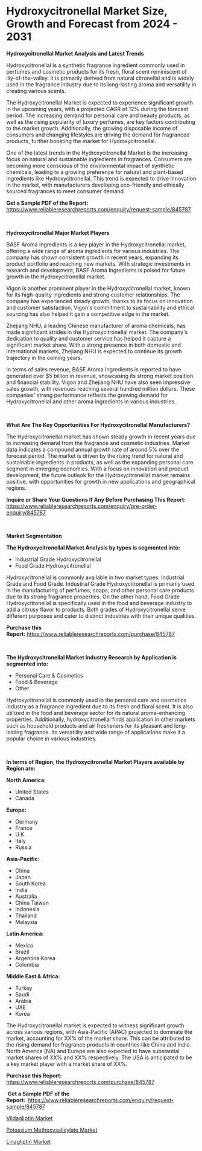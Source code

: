 <p><h1>Hydroxycitronellal Market Size, Growth and Forecast from 2024 - 2031</h1></p><p><strong>Hydroxycitronellal Market Analysis and Latest Trends</strong></p>
<p><p>Hydroxycitronellal is a synthetic fragrance ingredient commonly used in perfumes and cosmetic products for its fresh, floral scent reminiscent of lily-of-the-valley. It is primarily derived from natural citronellal and is widely used in the fragrance industry due to its long-lasting aroma and versatility in creating various scents.</p><p>The Hydroxycitronellal Market is expected to experience significant growth in the upcoming years, with a projected CAGR of 12% during the forecast period. The increasing demand for personal care and beauty products, as well as the rising popularity of luxury perfumes, are key factors contributing to the market growth. Additionally, the growing disposable income of consumers and changing lifestyles are driving the demand for fragranced products, further boosting the market for Hydroxycitronellal.</p><p>One of the latest trends in the Hydroxycitronellal Market is the increasing focus on natural and sustainable ingredients in fragrances. Consumers are becoming more conscious of the environmental impact of synthetic chemicals, leading to a growing preference for natural and plant-based ingredients like Hydroxycitronellal. This trend is expected to drive innovation in the market, with manufacturers developing eco-friendly and ethically sourced fragrances to meet consumer demand.</p></p>
<p><strong>Get a Sample PDF of the Report:&nbsp;</strong> <a href="https://www.reliableresearchreports.com/enquiry/request-sample/845787">https://www.reliableresearchreports.com/enquiry/request-sample/845787</a></p>
<p>&nbsp;</p>
<p><strong>Hydroxycitronellal Major Market Players</strong></p>
<p><p>BASF Aroma Ingredients is a key player in the Hydroxycitronellal market, offering a wide range of aroma ingredients for various industries. The company has shown consistent growth in recent years, expanding its product portfolio and reaching new markets. With strategic investments in research and development, BASF Aroma Ingredients is poised for future growth in the Hydroxycitronellal market.</p><p>Vigon is another prominent player in the Hydroxycitronellal market, known for its high-quality ingredients and strong customer relationships. The company has experienced steady growth, thanks to its focus on innovation and customer satisfaction. Vigon's commitment to sustainability and ethical sourcing has also helped it gain a competitive edge in the market.</p><p>Zhejiang NHU, a leading Chinese manufacturer of aroma chemicals, has made significant strides in the Hydroxycitronellal market. The company's dedication to quality and customer service has helped it capture a significant market share. With a strong presence in both domestic and international markets, Zhejiang NHU is expected to continue its growth trajectory in the coming years.</p><p>In terms of sales revenue, BASF Aroma Ingredients is reported to have generated over $5 billion in revenue, showcasing its strong market position and financial stability. Vigon and Zhejiang NHU have also seen impressive sales growth, with revenues reaching several hundred million dollars. These companies' strong performance reflects the growing demand for Hydroxycitronellal and other aroma ingredients in various industries.</p></p>
<p>&nbsp;</p>
<p><strong>What Are The Key Opportunities For Hydroxycitronellal Manufacturers?</strong></p>
<p><p>The Hydroxycitronellal market has shown steady growth in recent years due to increasing demand from the fragrance and cosmetic industries. Market data indicates a compound annual growth rate of around 5% over the forecast period. The market is driven by the rising trend for natural and sustainable ingredients in products, as well as the expanding personal care segment in emerging economies. With a focus on innovation and product development, the future outlook for the Hydroxycitronellal market remains positive, with opportunities for growth in new applications and geographical regions.</p></p>
<p><strong>Inquire or Share Your Questions If Any Before Purchasing This Report:</strong> <a href="https://www.reliableresearchreports.com/enquiry/pre-order-enquiry/845787">https://www.reliableresearchreports.com/enquiry/pre-order-enquiry/845787</a></p>
<p>&nbsp;</p>
<p><strong>Market Segmentation</strong></p>
<p><strong>The Hydroxycitronellal Market Analysis by types is segmented into:</strong></p>
<p><ul><li>Industrial Grade Hydroxycitronellal</li><li>Food Grade Hydroxycitronellal</li></ul></p>
<p><p>Hydroxycitronellal is commonly available in two market types: Industrial Grade and Food Grade. Industrial Grade Hydroxycitronellal is primarily used in the manufacturing of perfumes, soaps, and other personal care products due to its strong fragrance properties. On the other hand, Food Grade Hydroxycitronellal is specifically used in the food and beverage industry to add a citrusy flavor to products. Both grades of Hydroxycitronellal serve different purposes and cater to distinct industries with their unique qualities.</p></p>
<p><strong>Purchase this Report:&nbsp;</strong><a href="https://www.reliableresearchreports.com/purchase/845787">https://www.reliableresearchreports.com/purchase/845787</a></p>
<p>&nbsp;</p>
<p><strong>The Hydroxycitronellal Market Industry Research by Application is segmented into:</strong></p>
<p><ul><li>Personal Care & Cosmetics</li><li>Food & Beverage</li><li>Other</li></ul></p>
<p><p>Hydroxycitronellal is commonly used in the personal care and cosmetics industry as a fragrance ingredient due to its fresh and floral scent. It is also utilized in the food and beverage sector for its natural aroma-enhancing properties. Additionally, hydroxycitronellal finds application in other markets such as household products and air fresheners for its pleasant and long-lasting fragrance. Its versatility and wide range of applications make it a popular choice in various industries.</p></p>
<p>&nbsp;</p>
<p><strong>In terms of Region, the Hydroxycitronellal Market Players available by Region are:</strong></p>
<p>
    <p> <strong> North America: </strong>
        <ul>
            <li>United States</li>
            <li>Canada</li>
        </ul>
        </p> 
    <p> <strong> Europe: </strong>
        <ul>
            <li>Germany</li>
            <li>France</li>
            <li>U.K.</li>
            <li>Italy</li>
            <li>Russia</li>
        </ul>
        </p> 
    <p> <strong> Asia-Pacific: </strong>
        <ul>
            <li>China</li>
            <li>Japan</li>
            <li>South Korea</li>
            <li>India</li>
            <li>Australia</li>
            <li>China Taiwan</li>
            <li>Indonesia</li>
            <li>Thailand</li>
            <li>Malaysia</li>
        </ul>
        </p> 
    <p> <strong> Latin America: </strong>
        <ul>
            <li>Mexico</li>
            <li>Brazil</li>
            <li>Argentina Korea</li>
            <li>Colombia</li>
        </ul>
        </p> 
    <p> <strong> Middle East & Africa: </strong>
        <ul>
            <li>Turkey</li>
            <li>Saudi</li>
            <li>Arabia</li>
            <li>UAE</li>
            <li>Korea</li>
        </ul>
    </p>
    </p>
<p><p>The Hydroxycitronellal market is expected to witness significant growth across various regions, with Asia-Pacific (APAC) projected to dominate the market, accounting for XX% of the market share. This can be attributed to the rising demand for fragrance products in countries like China and India. North America (NA) and Europe are also expected to have substantial market shares of XX% and XX% respectively. The USA is anticipated to be a key market player with a market share of XX%.</p></p>
<p><strong>Purchase this Report: </strong><a href="https://www.reliableresearchreports.com/purchase/845787">https://www.reliableresearchreports.com/purchase/845787</a></p>
<p>&nbsp;<strong>Get a Sample PDF of the Report:&nbsp;&nbsp;</strong><a href="https://www.reliableresearchreports.com/enquiry/request-sample/845787">https://www.reliableresearchreports.com/enquiry/request-sample/845787</a></p>
<p><strong></strong></p>
<p><p><a href="https://github.com/juniordelafrance/Market-Research-Report-List-2/blob/main/vildagliptin-market.md">Vildagliptin Market</a></p><p><a href="https://github.com/ruddyyedelwadw/Market-Research-Report-List-1/blob/main/potassium-methoxysalicylate-market.md">Potassium Methoxysalicylate Market</a></p><p><a href="https://github.com/jaidynmorantestelletmjzya/Market-Research-Report-List-1/blob/main/linagliptin-market.md">Linagliptin Market</a></p></p>